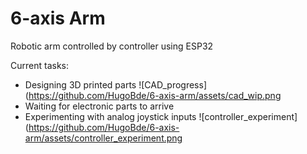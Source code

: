 # 6-axis Arm

Robotic arm controlled by controller using ESP32

Current tasks:
- Designing 3D printed parts
![CAD_progress](https://github.com/HugoBde/6-axis-arm/assets/cad_wip.png
- Waiting for electronic parts to arrive
- Experimenting with analog joystick inputs
![controller_experiment](https://github.com/HugoBde/6-axis-arm/assets/controller_experiment.png
